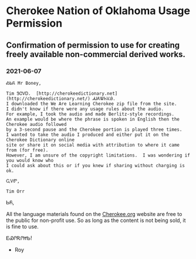 # Cherokee Nation of Oklahoma Usage Permission

## Confirmation of permission to use for creating freely available non-commercial derived works.

### 2021-06-07

    ᎣᏏᏲ Mr Boney,
    
    Tim ᏕᏣᏙᎠ.  [http://cherokeedictionary.net](http://cherokeedictionary.net/) ᏗᎫᎪᏔᏂᏙᎯ.
    I downloaded the We Are Learning Cherokee zip file from the site.
    I didn't know if there were any usage rules about the audio.
    For example, I took the audio and made Berlitz-style recordings.
    An example would be where the phrase is spoken in English then the Cherokee audio followed
    by a 3-second pause and the Cherokee portion is played three times.
    I wanted to take the audio I produced and either put it on the Cherokee Dictionary online
    site or share it on social media with attribution to where it came from (for free).
    However, I am unsure of the copyright limitations.  I was wondering if you would know who
    I could ask about this or if you knew if sharing without charging is ok.
    
    ᏩᏙᏛ,
    
    Tim Orr

ᏏᏲ,

All the language materials found on the [Cherokee.org](http://Cherokee.org) website are free
to the public for non-profit use. So as long as the content is not being sold, it is fine to use.

ᎬᏯᎵᎡᎵᏥᏏ!

- Roy